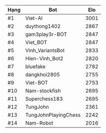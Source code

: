 Hạng|Bot|Elo
---|---|---
#1|Viet-AI|3001
#2|duythong1402|2867
#3|gam3play3r-BOT|2847
#4|Viet_BOT|2847
#5|Vinh_VariantsBot|2833
#6|Hien-Vinh_Bot2|2820
#7|bluefake|2782
#8|dangkhoi2805|2755
#9|Viet-BOT|2753
#10|Nam-stockfish|2695
#11|Superchess183|2695
#12|TungJohn|2361
#13|TungJohnPlayingChess|2242
#14|Nam-Robot|2016
